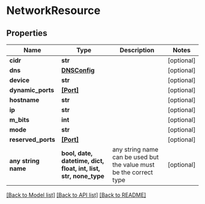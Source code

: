 # NetworkResource


## Properties
Name | Type | Description | Notes
------------ | ------------- | ------------- | -------------
**cidr** | **str** |  | [optional] 
**dns** | [**DNSConfig**](DNSConfig.md) |  | [optional] 
**device** | **str** |  | [optional] 
**dynamic_ports** | [**[Port]**](Port.md) |  | [optional] 
**hostname** | **str** |  | [optional] 
**ip** | **str** |  | [optional] 
**m_bits** | **int** |  | [optional] 
**mode** | **str** |  | [optional] 
**reserved_ports** | [**[Port]**](Port.md) |  | [optional] 
**any string name** | **bool, date, datetime, dict, float, int, list, str, none_type** | any string name can be used but the value must be the correct type | [optional]

[[Back to Model list]](../README.md#documentation-for-models) [[Back to API list]](../README.md#documentation-for-api-endpoints) [[Back to README]](../README.md)


